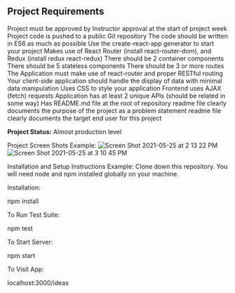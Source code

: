 ## Project Requirements

Project must be approved by Instructor approval at the start of project week
Project code is pushed to a public Git repository
The code should be written in ES6 as much as possible
Use the create-react-app generator to start your project 
Makes use of React Router (install react-router-dom), and Redux (install redux react-redux)
There should be 2 container components 
There should be 5 stateless components
There should be 3 or more routes
The Application must make use of react-router and proper RESTful routing 
Your client-side application should handle the display of data with minimal data manipulation
 Uses CSS to style your application
 Frontend uses AJAX (fetch) requests 
 Application has at least 2 unique APIs (should be related in some way)
 Has README.md file at the root of repository
 readme file clearly documents the purpose of the project as a problem statement
 readme file clearly documents the target end user for this project

**Project Status:**
Almost production level


Project Screen Shots
Example:
![Screen Shot 2021-05-25 at 2 13 22 PM](https://user-images.githubusercontent.com/80994897/119766572-430f4700-be83-11eb-8681-fc239172581e.png)
![Screen Shot 2021-05-25 at 3 10 45 PM](https://user-images.githubusercontent.com/80994897/119766583-4aceeb80-be83-11eb-9707-3c07af1dfe69.png)


Installation and Setup Instructions
Example:
Clone down this repository. You will need node and npm installed globally on your machine.

Installation:

npm install

To Run Test Suite:

npm test

To Start Server:

npm start

To Visit App:

localhost:3000/ideas
